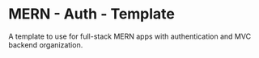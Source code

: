 # MERN - Auth - Template

A template to use for full-stack MERN apps with authentication and MVC backend organization.



